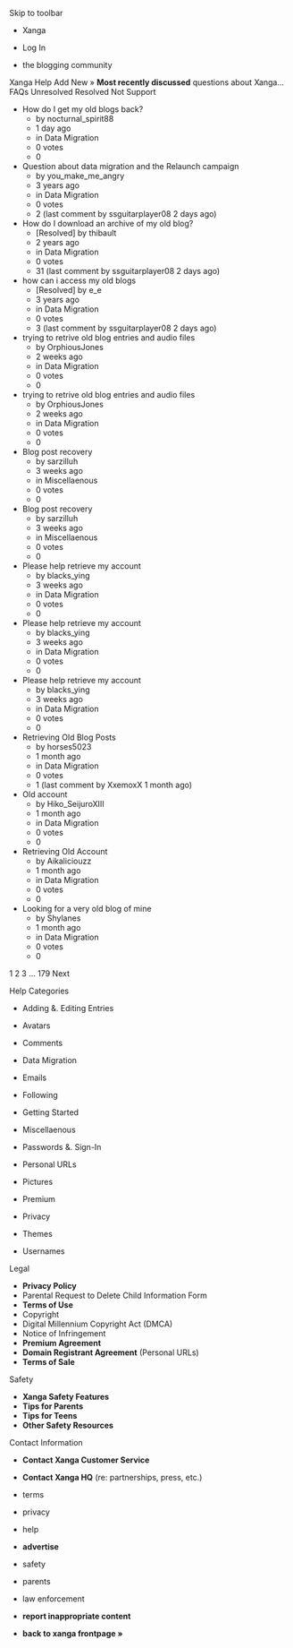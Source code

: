 Skip to toolbar

*   Xanga

*   Log In

*   the blogging community

Xanga Help Add New » **Most recently discussed** questions about Xanga… FAQs Unresolved Resolved Not Support

*   How do I get my old blogs back?
    *   by nocturnal\_spirit88
    *   1 day ago
    *   in Data Migration
    *   0 votes
    *   0
*   Question about data migration and the Relaunch campaign
    *   by you\_make\_me\_angry
    *   3 years ago
    *   in Data Migration
    *   0 votes
    *   2 (last comment by ssguitarplayer08 2 days ago)
*   How do I download an archive of my old blog?
    *   \[Resolved\] by thibault
    *   2 years ago
    *   in Data Migration
    *   0 votes
    *   31 (last comment by ssguitarplayer08 2 days ago)
*   how can i access my old blogs
    *   \[Resolved\] by e\_e
    *   3 years ago
    *   in Data Migration
    *   0 votes
    *   3 (last comment by ssguitarplayer08 2 days ago)
*   trying to retrive old blog entries and audio files
    *   by OrphiousJones
    *   2 weeks ago
    *   in Data Migration
    *   0 votes
    *   0
*   trying to retrive old blog entries and audio files
    *   by OrphiousJones
    *   2 weeks ago
    *   in Data Migration
    *   0 votes
    *   0
*   Blog post recovery
    *   by sarzilluh
    *   3 weeks ago
    *   in Miscellaenous
    *   0 votes
    *   0
*   Blog post recovery
    *   by sarzilluh
    *   3 weeks ago
    *   in Miscellaenous
    *   0 votes
    *   0
*   Please help retrieve my account
    *   by blacks\_ying
    *   3 weeks ago
    *   in Data Migration
    *   0 votes
    *   0
*   Please help retrieve my account
    *   by blacks\_ying
    *   3 weeks ago
    *   in Data Migration
    *   0 votes
    *   0
*   Please help retrieve my account
    *   by blacks\_ying
    *   3 weeks ago
    *   in Data Migration
    *   0 votes
    *   0
*   Retrieving Old Blog Posts
    *   by horses5023
    *   1 month ago
    *   in Data Migration
    *   0 votes
    *   1 (last comment by XxemoxX 1 month ago)
*   Old account
    *   by Hiko\_SeijuroXIII
    *   1 month ago
    *   in Data Migration
    *   0 votes
    *   0
*   Retrieving Old Account
    *   by Aikaliciouzz
    *   1 month ago
    *   in Data Migration
    *   0 votes
    *   0
*   Looking for a very old blog of mine
    *   by Shylanes
    *   1 month ago
    *   in Data Migration
    *   0 votes
    *   0

1 2 3 ... 179 Next

Help Categories

*   Adding &. Editing Entries
*   Avatars
*   Comments
*   Data Migration
*   Emails
*   Following
*   Getting Started
*   Miscellaenous

*   Passwords &. Sign-In
*   Personal URLs
*   Pictures
*   Premium
*   Privacy
*   Themes
*   Usernames

Legal

*   **Privacy Policy**
*   Parental Request to Delete Child Information Form
*   **Terms of Use**
*   Copyright
*   Digital Millennium Copyright Act (DMCA)
*   Notice of Infringement
*   **Premium Agreement**
*   **Domain Registrant Agreement** (Personal URLs)
*   **Terms of Sale**

Safety

*   **Xanga Safety Features**
*   **Tips for Parents**
*   **Tips for Teens**
*   **Other Safety Resources**

Contact Information

*   **Contact Xanga Customer Service**
*   **Contact Xanga HQ** (re: partnerships, press, etc.)

*   terms
*   privacy
*   help
*   **advertise**

*   safety
*   parents
*   law enforcement
*   **report inappropriate content**

*   **back to xanga frontpage »**